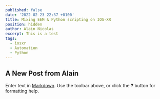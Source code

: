 ```yaml
---
published: false
date: '2022-02-23 22:37 +0100'
title: Mixing EEM & Python scripting on IOS-XR
position: hidden
author: Alain Nicolas
excerpt: This is a test
tags:
  - iosxr
  - Automation
  - Python
---
```

## A New Post from Alain

Enter text in [Markdown](http://daringfireball.net/projects/markdown/). Use the toolbar above, or click the **?** button for formatting help.
